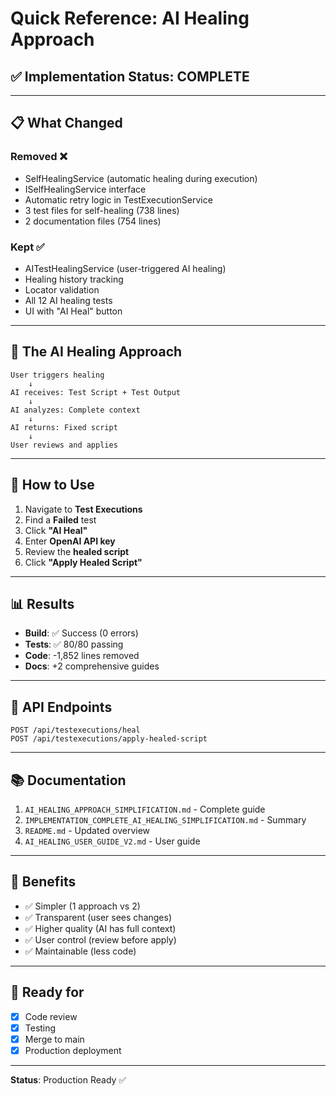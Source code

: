# Quick Reference: AI Healing Approach

## ✅ Implementation Status: COMPLETE

---

## 📋 What Changed

### Removed ❌
- SelfHealingService (automatic healing during execution)
- ISelfHealingService interface
- Automatic retry logic in TestExecutionService
- 3 test files for self-healing (738 lines)
- 2 documentation files (754 lines)

### Kept ✅
- AITestHealingService (user-triggered AI healing)
- Healing history tracking
- Locator validation
- All 12 AI healing tests
- UI with "AI Heal" button

---

## 🎯 The AI Healing Approach

```
User triggers healing
    ↓
AI receives: Test Script + Test Output
    ↓
AI analyzes: Complete context
    ↓
AI returns: Fixed script
    ↓
User reviews and applies
```

---

## 🔧 How to Use

1. Navigate to **Test Executions**
2. Find a **Failed** test
3. Click **"AI Heal"**
4. Enter **OpenAI API key**
5. Review the **healed script**
6. Click **"Apply Healed Script"**

---

## 📊 Results

- **Build**: ✅ Success (0 errors)
- **Tests**: ✅ 80/80 passing
- **Code**: -1,852 lines removed
- **Docs**: +2 comprehensive guides

---

## 🔌 API Endpoints

```
POST /api/testexecutions/heal
POST /api/testexecutions/apply-healed-script
```

---

## 📚 Documentation

1. `AI_HEALING_APPROACH_SIMPLIFICATION.md` - Complete guide
2. `IMPLEMENTATION_COMPLETE_AI_HEALING_SIMPLIFICATION.md` - Summary
3. `README.md` - Updated overview
4. `AI_HEALING_USER_GUIDE_V2.md` - User guide

---

## 🎉 Benefits

- ✅ Simpler (1 approach vs 2)
- ✅ Transparent (user sees changes)
- ✅ Higher quality (AI has full context)
- ✅ User control (review before apply)
- ✅ Maintainable (less code)

---

## 🚀 Ready for

- [x] Code review
- [x] Testing
- [x] Merge to main
- [x] Production deployment

---

**Status**: Production Ready ✅
